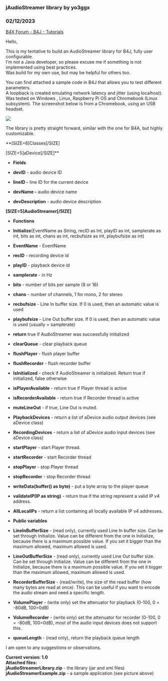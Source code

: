 ### jAudioStreamer library by yo3ggx
### 02/12/2023
[B4X Forum - B4J - Tutorials](https://www.b4x.com/android/forum/threads/146107/)

Hello,  
  
This is my tentative to build an AudioStreamer library for B4J, fully user configurable.  
I'm not a Java developer, so please excuse me if something is not implemented using best practices.  
Was build for my own use, but may be helpful for others too.  
  
You can find attached a sample code in B4J that allows you to test different parameters.  
A loopback is created emulating network latency and jitter (using localhost).  
Was tested on Windows , Linux, Raspberry Pi OS and Chromebook (Linux subsystem). The screenshot below is from a Chromebook, using an USB headset.  
  
![](https://www.b4x.com/android/forum/attachments/139216)  
  
The library is pretty straight forward, similar with the one for B4A, but highly customizable.  
  
**[SIZE=6]Classes[/SIZE]  
  
[SIZE=5]aDevice[/SIZE]**  

- **Fields**

- **devID** - audio device ID
- **lineID -** line ID for the current device
- **devName -** audio device name
- **devDescription** - audio device description

**[SIZE=5]AudioStreamer[/SIZE]**  

- **Functions**

- **Initialize**(EventName as String, recID as Int, playID as int, samplerate as int, bits as int, chans as int, recbufsize as int, playbufsize as int)

- **EventName** - EventName
- **recID** - recording device id
- **playID** - playback device id
- **samplerate** - in Hz
- **bits** - number of bits per sample (8 or 16)
- **chans** - number of channels, 1 for mono, 2 for stereo
- **recbufsize** - Line In buffer size. If 0 is used, then an automatic value is used
- **playbufsize** - Line Out buffer size. If 0 is used, then an automatic value is used (usually = samplerate)
- **return** true if AudioStreamer was successfully initialized

- **clearQueue** - clear playback queue
- **flushPlayer** - flush player buffer
- **flushRecorder** - flush recorder buffer
- **IsInitialized** - check if AudioStreamer is initialized. Return true if initialized, false otherwise
- **isPlayerAvailable** - return true if Player thread is active
- **isRecorderAvailable** - return true if Recorder thread is active
- **muteLineOut** - if true, Line Out is muted.
- **PlaybackDevices** - return a list of aDevice audio output devices (see aDevice class)
- **RecordingDevices** - return a list of aDevice audio input devices (see aDevice class)
- **startPlayer** - start Player thread.
- **startRecorder** - start Recorder thread
- **stopPlayer** - stop Player thread
- **stopRecorder** - stop Recorder thread
- **writeData(**buffer() as byte**)** - put a byte array to the player queue
- **validateIP(IP as string)** - return true if the string represent a valid IP v4 address.
- **AllLocalIPs** - return a list containing all locally available IP v4 addresses.

- **Public variables**

- **LineInBufferSize** - (read only), currently used Line In buffer size. Can be set through Initialize. Value can be different from the one in Initialize, because there is a maximum possible value. If you set it bigger than the maximum allowed, maximum allowed is used.
- **LineOutBufferSize** - (read only), currently used Line Out buffer size. Can be set through Initialize. Value can be different from the one in Initialize, because there is a maximum possible value. If you set it bigger than the maximum allowed, maximum allowed is used.
- **RecorderBufferSize** - (read/write), the size of the read buffer (how many bytes are read at once). This can be useful if you want to encode the audio stream and need a specific length.
- **VolumePlayer** - (write only) set the attenuator for playback (0-100, 0 = -80dB, 100=0dB)
- **VolumeRecorder** - (write only) set the attenuator for recorder (0-100, 0 = -80dB, 100=0dB), most of the audio input devices does not support this.
- **queueLength** - (read only), return the playback queue length

  
I am open to any suggestions or observations.  
   
**Current version: 1.0  
Attached files:  
jAudioStreamerLibrary.zip** - the library (jar and xml files)  
**jAudioStreamerExample.zip** - a sample application (see picture above)